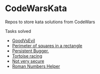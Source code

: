 # CodeWarsKata
Repos to store kata solutions from CodeWars


Tasks solved

- [GoodVsEvil](https://www.codewars.com/kata/52761ee4cffbc69732000738/java)
- [Perimeter of squares in a rectangle](https://www.codewars.com/kata/559a28007caad2ac4e000083)
- [Persistent Bugger.](https://www.codewars.com/kata/55bf01e5a717a0d57e0000ec)
- [Tortoise racing](https://www.codewars.com/kata/55e2adece53b4cdcb900006c/train/)
- [Not very secure](https://www.codewars.com/kata/526dbd6c8c0eb53254000110)
- [Roman Numbers Helper](https://www.codewars.com/kata/51b66044bce5799a7f000003)
